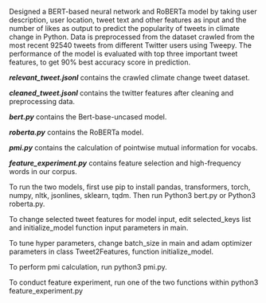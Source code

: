 Designed a BERT-based neural network and RoBERTa model by taking user description, user location, tweet text and other features as input and the number of likes as output to predict the popularity of tweets in climate change in Python. Data is preprocessed from the dataset crawled from the most recent 92540 tweets from different Twitter users using Tweepy. The performance of the model is evaluated with top three important tweet features, to get 90% best accuracy score in prediction.

***relevant_tweet.jsonl*** contains the crawled climate change tweet dataset.

***cleaned_tweet.jsonl*** contains the twitter features after cleaning and preprocessing data.

***bert.py*** contains the Bert-base-uncased model.

***roberta.py*** contains the RoBERTa model.

***pmi.py*** contains the calculation of pointwise mutual information for vocabs.

***feature_experiment.py*** contains feature selection and high-frequency words in our corpus.

To run the two models, first use pip to install pandas, transformers, torch, numpy, nltk, jsonlines, sklearn, tqdm. Then run Python3 bert.py or Python3 roberta.py.

To change selected tweet features for model input, edit selected_keys list and initialize_model function input parameters in main.

To tune hyper parameters, change batch_size in main and adam optimizer parameters in class Tweet2Features, function initialize_model.

To perform pmi calculation, run python3 pmi.py.

To conduct feature experiment, run one of the two functions within python3 feature_experiment.py
